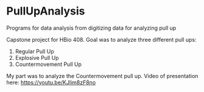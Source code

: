 # PullUpAnalysis
Programs for data analysis from digitizing data for analyzing pull up 

Capstone project for HBio 408. Goal was to analyze three different pull ups:
1. Regular Pull Up
2. Explosive Pull Up
3. Countermovement Pull Up

My part was to analyze the Countermovement pull up. 
Video of presentation here: https://youtu.be/KJlim8zF8no
